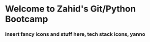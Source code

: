 # Welcome to Zahid's Git/Python Bootcamp
### insert fancy icons and stuff here, tech stack icons, yanno